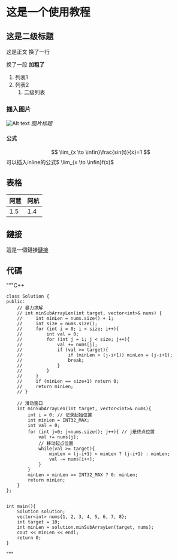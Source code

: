 # 这是一个使用教程
## 这是二级标题
这是正文
换了一行

换了一段
**加粗了**

1. 列表1
2. 列表2
   1. 二级列表

### 插入图片
![Alt text](image.png)
*图片标题*

#### 公式
$$
\lim_{x \to \infin}\frac{sin(t)}{x}=1
$$
可以插入inline的公式$ \lim_{x \to \infin}f(x)$

## 表格

| 阿慧 | 阿航 |
| ---- | ---- |
| 1.5  | 1.4  |

## 鏈接
這是一個鏈接[鏈接](https://www.bilibili.com/video/BV1si4y1472o/?spm_id_from=333.337.search-card.all.click&vd_source=eb279884147ea6af954701f64897506a)

## 代碼
"""C++

    class Solution {
    public:
        // 暴力求解
        // int minSubArrayLen(int target, vector<int>& nums) {
        //     int minLen = nums.size() + 1;
        //     int size = nums.size();
        //     for (int i = 0; i < size; i++){
        //         int val = 0;
        //         for (int j = i; j < size; j++){
        //             val += nums[j];
        //             if (val >= target){
        //                 if (minLen > (j-i+1)) minLen = (j-i+1);
        //                 break;
        //             }
        //         }
        //     }
        //     if (minLen == size+1) return 0;
        //     return minLen;
        // }
    
        // 滑动窗口
        int minSubArrayLen(int target, vector<int>& nums){
            int i = 0; // 记录起始位置
            int minLen = INT32_MAX;
            int val = 0;
            for (int j=0; j<nums.size(); j++){ // j是终点位置
                val += nums[j];
                // 移动起点位置
                while(val >= target){
                    minLen = (j-i+1) < minLen ? (j-i+1) : minLen;
                    val -= nums[i++];
                }
            }
            minLen = minLen == INT32_MAX ? 0: minLen;
            return minLen;
        }
    };
    
    
    int main(){
        Solution solution;
        vector<int> nums{1, 2, 3, 4, 5, 6, 7, 8};
        int target = 10;
        int minLen = solution.minSubArrayLen(target, nums);
        cout << minLen << endl;
        return 0;
    }
"""